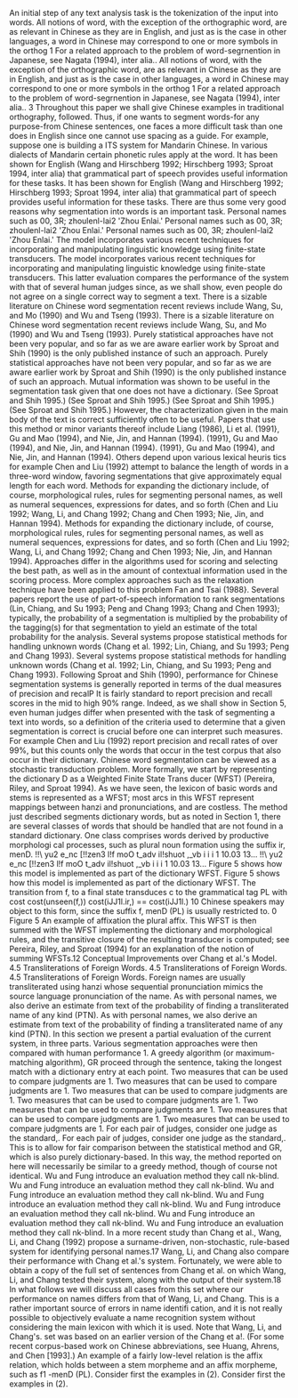 An initial step of any text analysis task is the tokenization of the input into words.
 All notions of word, with the exception of the orthographic word, are as relevant in Chinese as they are in English, and just as is the case in other languages, a word in Chinese may correspond to one or more symbols in the orthog 1 For a related approach to the problem of word-segrnention in Japanese, see Nagata (1994), inter alia..
 All notions of word, with the exception of the orthographic word, are as relevant in Chinese as they are in English, and just as is the case in other languages, a word in Chinese may correspond to one or more symbols in the orthog 1 For a related approach to the problem of word-segrnention in Japanese, see Nagata (1994), inter alia..
 3 Throughout this paper we shall give Chinese examples in traditional orthography, followed.
 Thus, if one wants to segment words-for any purpose-from Chinese sentences, one faces a more difficult task than one does in English since one cannot use spacing as a guide.
 For example, suppose one is building a ITS system for Mandarin Chinese.
 In various dialects of Mandarin certain phonetic rules apply at the word.
 It has been shown for English (Wang and Hirschberg 1992; Hirschberg 1993; Sproat 1994, inter alia) that grammatical part of speech provides useful information for these tasks.
 It has been shown for English (Wang and Hirschberg 1992; Hirschberg 1993; Sproat 1994, inter alia) that grammatical part of speech provides useful information for these tasks.
 There are thus some very good reasons why segmentation into words is an important task.
 Personal names such as 00, 3R; zhoulenl-lai2 'Zhou Enlai.'
 Personal names such as 00, 3R; zhoulenl-lai2 'Zhou Enlai.'
 Personal names such as 00, 3R; zhoulenl-lai2 'Zhou Enlai.'
 The model incorporates various recent techniques for incorporating and manipulating linguistic knowledge using finite-state transducers.
 The model incorporates various recent techniques for incorporating and manipulating linguistic knowledge using finite-state transducers.
 This latter evaluation compares the performance of the system with that of several human judges since, as we shall show, even people do not agree on a single correct way to segment a text.
 There is a sizable literature on Chinese word segmentation recent reviews include Wang, Su, and Mo (1990) and Wu and Tseng (1993).
 There is a sizable literature on Chinese word segmentation recent reviews include Wang, Su, and Mo (1990) and Wu and Tseng (1993).
 Purely statistical approaches have not been very popular, and so far as we are aware earlier work by Sproat and Shih (1990) is the only published instance of such an approach.
 Purely statistical approaches have not been very popular, and so far as we are aware earlier work by Sproat and Shih (1990) is the only published instance of such an approach.
 Mutual information was shown to be useful in the segmentation task given that one does not have a dictionary.
 (See Sproat and Shih 1995.)
 (See Sproat and Shih 1995.)
 (See Sproat and Shih 1995.)
 (See Sproat and Shih 1995.)
 However, the characterization given in the main body of the text is correct sufficiently often to be useful.
 Papers that use this method or minor variants thereof include Liang (1986), Li et al.
 (1991}, Gu and Mao (1994), and Nie, Jin, and Hannan (1994).
 (1991}, Gu and Mao (1994), and Nie, Jin, and Hannan (1994).
 (1991}, Gu and Mao (1994), and Nie, Jin, and Hannan (1994).
 Others depend upon various lexical heuris tics for example Chen and Liu (1992) attempt to balance the length of words in a three-word window, favoring segmentations that give approximately equal length for each word.
 Methods for expanding the dictionary include, of course, morphological rules, rules for segmenting personal names, as well as numeral sequences, expressions for dates, and so forth (Chen and Liu 1992; Wang, Li, and Chang 1992; Chang and Chen 1993; Nie, Jin, and Hannan 1994).
 Methods for expanding the dictionary include, of course, morphological rules, rules for segmenting personal names, as well as numeral sequences, expressions for dates, and so forth (Chen and Liu 1992; Wang, Li, and Chang 1992; Chang and Chen 1993; Nie, Jin, and Hannan 1994).
 Approaches differ in the algorithms used for scoring and selecting the best path, as well as in the amount of contextual information used in the scoring process.
 More complex approaches such as the relaxation technique have been applied to this problem Fan and Tsai (1988}.
 Several papers report the use of part-of-speech information to rank segmentations (Lin, Chiang, and Su 1993; Peng and Chang 1993; Chang and Chen 1993); typically, the probability of a segmentation is multiplied by the probability of the tagging(s) for that segmentation to yield an estimate of the total probability for the analysis.
 Several systems propose statistical methods for handling unknown words (Chang et al. 1992; Lin, Chiang, and Su 1993; Peng and Chang 1993).
 Several systems propose statistical methods for handling unknown words (Chang et al. 1992; Lin, Chiang, and Su 1993; Peng and Chang 1993).
 Following Sproat and Shih (1990), performance for Chinese segmentation systems is generally reported in terms of the dual measures of precision and recalP It is fairly standard to report precision and recall scores in the mid to high 90% range.
 Indeed, as we shall show in Section 5, even human judges differ when presented with the task of segmenting a text into words, so a definition of the criteria used to determine that a given segmentation is correct is crucial before one can interpret such measures.
 For example Chen and Liu (1992) report precision and recall rates of over 99%, but this counts only the words that occur in the test corpus that also occur in their dictionary.
 Chinese word segmentation can be viewed as a stochastic transduction problem.
 More formally, we start by representing the dictionary D as a Weighted Finite State Trans ducer (WFST) (Pereira, Riley, and Sproat 1994).
 As we have seen, the lexicon of basic words and stems is represented as a WFST; most arcs in this WFST represent mappings between hanzi and pronunciations, and are costless.
 The method just described segments dictionary words, but as noted in Section 1, there are several classes of words that should be handled that are not found in a standard dictionary.
 One class comprises words derived by productive morphologi cal processes, such as plural noun formation using the suffix ir, menD.
 !!\ yu2 e_nc [!!zen3 l!f moO t_adv il!shuot ,_vb i i i 1  10.03 13...
 !!\ yu2 e_nc [!!zen3 l!f moO t_adv il!shuot ,_vb i i i 1  10.03 13...
 Figure 5 shows how this model is implemented as part of the dictionary WFST.
 Figure 5 shows how this model is implemented as part of the dictionary WFST.
 The transition from f, to a final state transduces c to the grammatical tag PL with cost cost(unseen(f,)) cost(iJJ1l.ir,) == cost(iJJ1l.)
 10 Chinese speakers may object to this form, since the suffix f, menD (PL) is usually restricted to.
 0 Figure 5 An example of affixation the plural affix.
 This WFST is then summed with the WFST implementing the dictionary and morphological rules, and the transitive closure of the resulting transducer is computed; see Pereira, Riley, and Sproat (1994) for an explanation of the notion of summing WFSTs.12 Conceptual Improvements over Chang et al.'s Model.
 4.5 Transliterations of Foreign Words.
 4.5 Transliterations of Foreign Words.
 4.5 Transliterations of Foreign Words.
 Foreign names are usually transliterated using hanzi whose sequential pronunciation mimics the source language pronunciation of the name.
 As with personal names, we also derive an estimate from text of the probability of finding a transliterated name of any kind (PTN).
 As with personal names, we also derive an estimate from text of the probability of finding a transliterated name of any kind (PTN).
 In this section we present a partial evaluation of the current system, in three parts.
 Various segmentation approaches were then compared with human performance 1.
 A greedy algorithm (or maximum-matching algorithm), GR proceed through the sentence, taking the longest match with a dictionary entry at each point.
 Two measures that can be used to compare judgments are 1.
 Two measures that can be used to compare judgments are 1.
 Two measures that can be used to compare judgments are 1.
 Two measures that can be used to compare judgments are 1.
 Two measures that can be used to compare judgments are 1.
 Two measures that can be used to compare judgments are 1.
 Two measures that can be used to compare judgments are 1.
 For each pair of judges, consider one judge as the standard,.
 For each pair of judges, consider one judge as the standard,.
 This is to allow for fair comparison between the statistical method and GR, which is also purely dictionary-based.
 In this way, the method reported on here will necessarily be similar to a greedy method, though of course not identical.
 Wu and Fung introduce an evaluation method they call nk-blind.
 Wu and Fung introduce an evaluation method they call nk-blind.
 Wu and Fung introduce an evaluation method they call nk-blind.
 Wu and Fung introduce an evaluation method they call nk-blind.
 Wu and Fung introduce an evaluation method they call nk-blind.
 Wu and Fung introduce an evaluation method they call nk-blind.
 Wu and Fung introduce an evaluation method they call nk-blind.
 In a more recent study than Chang et al., Wang, Li, and Chang (1992) propose a surname-driven, non-stochastic, rule-based system for identifying personal names.17 Wang, Li, and Chang also compare their performance with Chang et al.'s system.
 Fortunately, we were able to obtain a copy of the full set of sentences from Chang et al. on which Wang, Li, and Chang tested their system, along with the output of their system.18 In what follows we will discuss all cases from this set where our performance on names differs from that of Wang, Li, and Chang.
 This is a rather important source of errors in name identifi cation, and it is not really possible to objectively evaluate a name recognition system without considering the main lexicon with which it is used.
 Note that Wang, Li, and Chang's.
 set was based on an earlier version of the Chang et a!.
 (For some recent corpus-based work on Chinese abbreviations, see Huang, Ahrens, and Chen [1993].)
 An example of a fairly low-level relation is the affix relation, which holds between a stem morpheme and an affix morpheme, such as f1 -menD (PL).
 Consider first the examples in (2).
 Consider first the examples in (2).